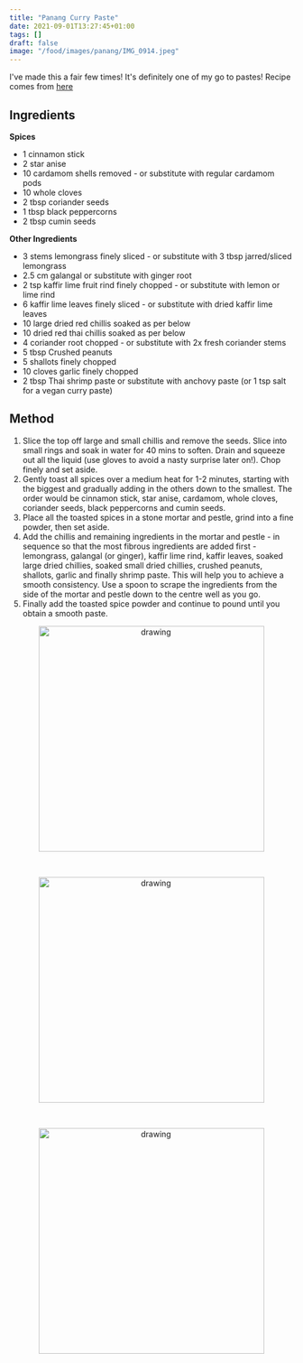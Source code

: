 ```yaml
---
title: "Panang Curry Paste"
date: 2021-09-01T13:27:45+01:00
tags: []
draft: false
image: "/food/images/panang/IMG_0914.jpeg"
---
```


I've made this a fair few times! It's definitely one of my go to pastes! Recipe comes from 
<a href=https://www.wandercooks.com/authentic-panang-curry-paste/#recipe target="_blank"> here</a>


## Ingredients 
**Spices**
* 1 cinnamon stick
* 2 star anise
* 10 cardamom shells removed - or substitute with regular cardamom pods
* 10 whole cloves
* 2 tbsp coriander seeds
* 1 tbsp black peppercorns
* 2 tbsp cumin seeds

**Other Ingredients**
* 3 stems lemongrass finely sliced - or substitute with 3 tbsp jarred/sliced lemongrass
* 2.5 cm galangal  or substitute with ginger root
* 2 tsp kaffir lime fruit rind finely chopped -  or substitute with lemon or lime rind
* 6 kaffir lime leaves finely sliced - or substitute with dried kaffir lime leaves
* 10 large dried red chillis soaked as per below
* 10 dried red thai chillis soaked as per below
* 4 coriander root chopped - or substitute with 2x fresh coriander stems
* 5 tbsp Crushed peanuts
* 5 shallots finely chopped
* 10 cloves garlic finely chopped
* 2 tbsp Thai shrimp paste or substitute with anchovy paste (or 1 tsp salt for a vegan curry paste)


## Method

1. Slice the top off large and small chillis and remove the seeds. Slice into small rings and soak in water for 40 mins to soften. Drain and squeeze out all the liquid (use gloves to avoid a nasty surprise later on!). Chop finely and set aside.
2. Gently toast all spices over a medium heat for 1-2 minutes, starting with the biggest and gradually adding in the others down to the smallest. The order would be cinnamon stick, star anise, cardamom, whole cloves, coriander seeds, black peppercorns and cumin seeds.
3. Place all the toasted spices in a stone mortar and pestle, grind into a fine powder, then set aside.
4. Add the chillis and remaining ingredients in the mortar and pestle - in sequence so that the most fibrous ingredients are added first - lemongrass, galangal (or ginger), kaffir lime rind, kaffir leaves, soaked large dried chillies, soaked small dried chillies, crushed peanuts, shallots, garlic and finally shrimp paste. This will help you to achieve a smooth consistency. Use a spoon to scrape the ingredients from the side of the mortar and pestle down to the centre well as you go.
5. Finally add the toasted spice powder and continue to pound until you obtain a smooth paste.

<p align="center"> 
<img src="/food/images/panang/IMG_0910.jpeg" alt="drawing" width="400"/>
</p>
<br>

<p align="center"> 
<img src="/food/images/panang/IMG_0914.jpeg" alt="drawing" width="400"/>
</p>
<br>

<p align="center"> 
<img src="/food/images/panang/IMG_0990.jpeg" alt="drawing" width="400"/>
</p>
<br>
